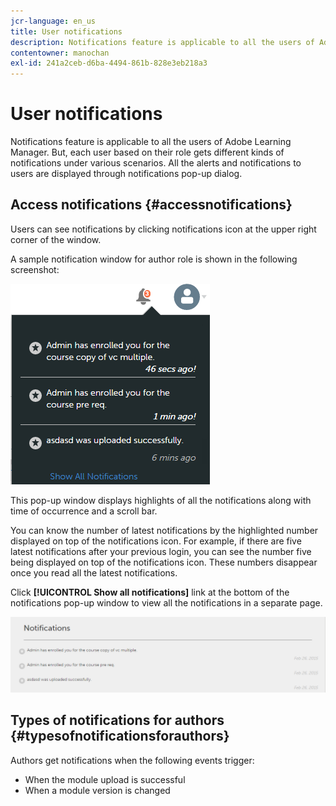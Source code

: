 ```yaml
---
jcr-language: en_us
title: User notifications
description: Notifications feature is applicable to all the users of Adobe Learning Manager. But, each user based on their role gets different kinds of notifications under various scenarios. All the alerts and notifications to users are displayed through notifications pop-up dialog.
contentowner: manochan
exl-id: 241a2ceb-d6ba-4494-861b-828e3eb218a3
---
```

# User notifications

Notifications feature is applicable to all the users of Adobe Learning Manager. But, each user based on their role gets different kinds of notifications under various scenarios. All the alerts and notifications to users are displayed through notifications pop-up dialog.

## Access notifications {#accessnotifications}

Users can see notifications by clicking notifications icon at the upper right corner of the window.

A sample notification window for author role is shown in the following screenshot:

![](assets/author-notifications.png)

This pop-up window displays highlights of all the notifications along with time of occurrence and a scroll bar.

You can know the number of latest notifications by the highlighted number displayed on top of the notifications icon. For example, if there are five latest notifications after your previous login, you can see the number five being displayed on top of the notifications icon. These numbers disappear once you read all the latest notifications.

Click **[!UICONTROL Show all notifications]** link at the bottom of the notifications pop-up window to view all the notifications in a separate page.

![](assets/author-notifications-page.png)

## Types of notifications for authors {#typesofnotificationsforauthors}

Authors get notifications when the following events trigger:

* When the module upload is successful
* When a module version is changed
